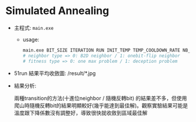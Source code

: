# Simulated Annealing

* 主程式: `main.exe`

    * usage: 

        ```bash
        main.exe BIT_SIZE ITERATION RUN INIT_TEMP TEMP_COOLDOWN_RATE NB_TYPE F_TYPE N RESULT_PATH
        # neighbor type => 0: B2D neighbor / 1: onebit-flip neighbor
        # fitness type => 0: one max problem / 1: deception problem
        ```

    

* 51run 結果平均收斂圖: /result/*.jpg

* 結果分析:

    兩種transition的方法(十進位neighbor / 隨機反轉bit) 的結果差不多，但使用爬山時隨機反轉bit的結果明顯較好(幾乎能達到最佳解)。觀察實驗結果可能是溫度跟下降係數沒有調整好，導致很快就收斂到區域最佳解
